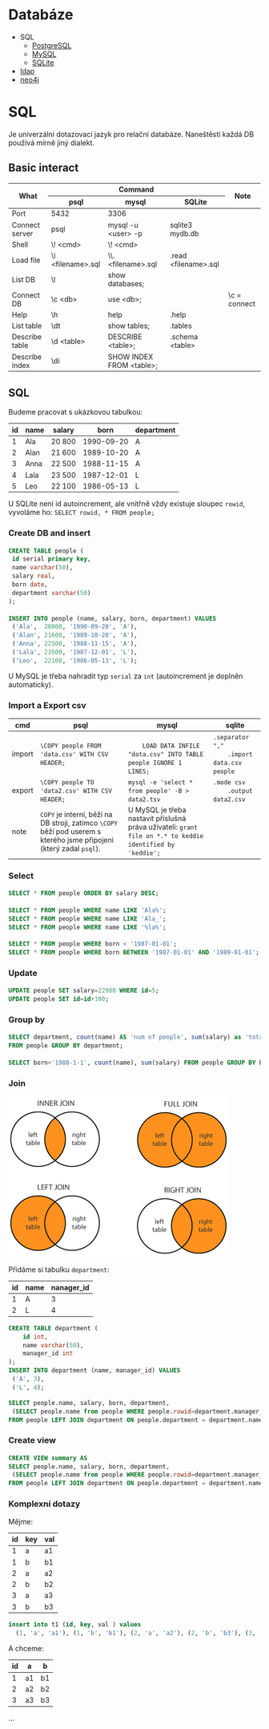 # Databáze

- SQL
  - [PostgreSQL](postgres.md)
  - [MySQL](mysql.md)
  - [SQLite](sqlite.md)
- [ldap](ldap/readme.md)
- [neo4j](neo4j/readme.md)

# SQL

Je univerzální dotazovací jazyk pro relační databáze. Naneštěstí každá DB používá mírně jiný dialekt.

## Basic interact

<table>
  <thead>
    <tr>
      <th rowspan=2>What</th>
      <th colspan=3>Command</th>
      <th rowspan=2>Note</th>
    </tr>
    <tr>
      <th>psql</th>
      <th>mysql</th>
      <th>SQLite</th>
    </tr>
  </thead>
  <tbody>
  <tr>
    <td>Port</td>
    <td>5432</td>
    <td>3306</td>
    <td />
    <td />
  </tr>
    <tr>
      <td>Connect server</td>
      <td>psql</td>
      <td>mysql -u &lt;user&gt; -p</td>
      <td>sqlite3 mydb.db</td>
      <td />
    </tr>
    <tr>
      <td>Shell</td>
      <td>\! &lt;cmd&gt;</td>
      <td>\! &lt;cmd&gt;</td>
      <td />
      <td />
    </tr>
    <tr>
      <td>Load file</td>
      <td>\i &lt;filename&gt;.sql</td>
      <td>\\. &lt;filename&gt;.sql</td>
      <td>.read &lt;filename&gt;.sql</td>
      <td />
    </tr>
    <tr>
      <td>List DB</td>
      <td>\l</td>
      <td>show databases;</td>
      <td />
      <td />
    </tr>
    <tr>
      <td>Connect DB</td>
      <td>\c &lt;db&gt;</td>
      <td>use &lt;db&gt;;</td>
      <td />
      <td>\c = connect</td>
    </tr>
    <tr>
      <td>Help</td>
      <td>\h</td>
      <td>help</td>
      <td>.help</td>
      <td></td>
    </tr>
    <tr>
      <td>List table</td>
      <td>\dt</td>
      <td>show tables;</td>
      <td>.tables</td>
      <td/>
    </tr>
    <tr>
      <td>Describe table</td>
      <td>\d &lt;table&gt;</td>
      <td>DESCRIBE &lt;table&gt;;</td>
      <td>.schema &lt;table&gt;</td>
      <td/>
    </tr>
    <tr>
      <td>Describe index</td>
      <td>\di</td>
      <td>SHOW INDEX FROM &lt;table&gt;;</td>
      <td/>
      <td/>
    </tr>
  </tbody>
</table>

## SQL

Budeme pracovat s ukázkovou tabulkou:

|id | name | salary | born       | department |
|---|------|--------|------------|------------|
| 1 | Ala  | 20 800 | 1990-09-20 | A          |
| 2 | Alan | 21 600 | 1989-10-20 | A          |
| 3 | Anna | 22 500 | 1988-11-15 | A          |
| 4 | Lala | 23 500 | 1987-12-01 | L          |
| 5 | Leo  | 22 100 | 1986-05-13 | L          |

U SQLite není id autoincrement, ale vnitřně vždy existuje sloupec `rowid`, vyvoláme ho: `SELECT rowid, * FROM people;`

### Create DB and insert

```sql
CREATE TABLE people (
 id serial primary key,
 name varchar(50),
 salary real,
 born date,
 department varchar(50)
);

INSERT INTO people (name, salary, born, department) VALUES
 ('Ala',  20800, '1990-09-20', 'A'),
 ('Alan', 21600, '1989-10-20', 'A'),
 ('Anna', 22500, '1988-11-15', 'A'),
 ('Lala', 23500, '1987-12-01', 'L'),
 ('Leo',  22100, '1986-05-13', 'L');
```

U MySQL je třeba nahradit typ `serial` za `int` (autoincrement je doplněn automaticky).

### Import a Export csv

<table>
  <thead>
    <tr>
      <th>cmd</th><th>psql</th><th>mysql</th><th>sqlite</th>
    </tr>
  </thead>
  <tr>
    <td>import</td>
    <td><code>\COPY people FROM 'data.csv' WITH CSV HEADER;</code></td>
    <td><code>
    LOAD DATA INFILE "data.csv" INTO TABLE people IGNORE 1 LINES;</code></td>
    <td><code>.separator ","
    .import data.csv people</code></td>
  </tr>
  <tr>
    <td>export</td>
    <td><code>\COPY people TO 'data2.csv' WITH CSV HEADER;</code></td>
    <td><code>mysql -e 'select * from people' -B > data2.tsv</code></td>
    <td><code>.mode csv
    .output data2.csv</code></td>
  </tr>
  <tr>
    <td>note</td>
    <td>
    <code>COPY</code> je interní, běží na DB stroji, zatímco <code>\COPY</code> běží pod userem s kterého jsme připojeni (který zadal <code>psql</code>).
    </td>
    <td>
    U MySQL je třeba nastavit příslušná práva uživateli: <code>grant file on *.* to keddie identified by 'keddie';</code>
    </td>
    <td />
  </tr>
</table>

### Select

```sql
SELECT * FROM people ORDER BY salary DESC;

SELECT * FROM people WHERE name LIKE 'Ala%';
SELECT * FROM people WHERE name LIKE 'Ala_';
SELECT * FROM people WHERE name LIKE '%la%';

SELECT * FROM people WHERE born < '1987-01-01';
SELECT * FROM people WHERE born BETWEEN '1987-01-01' AND '1989-01-01';
```

### Update

```sql
UPDATE people SET salary=22900 WHERE id=5;
UPDATE people SET id=id+100;
```

### Group by

```sql
SELECT department, count(name) AS 'num of people', sum(salary) as 'total salary'
FROM people GROUP BY department;

SELECT born<'1988-1-1', count(name), sum(salary) FROM people GROUP BY born<'1988-1-1';
```

### Join

![](sql-joins.png)


Přidáme si tabulku `department`:

| id | name | nanager_id |
|----|------|------------|
|  1 | A    | 3          |
|  2 | L    | 4          |

```sql
CREATE TABLE department (
	id int,
	name varchar(50),
	manager_id int
);
INSERT INTO department (name, manager_id) VALUES
 ('A', 3),
 ('L', 4);
```

```sql
SELECT people.name, salary, born, department,
 (SELECT people.name from people WHERE people.rowid=department.manager_id) AS Manager
FROM people LEFT JOIN department ON people.department = department.name;
```
### Create view

```sql
CREATE VIEW summary AS
SELECT people.name, salary, born, department,
 (SELECT people.name from people WHERE people.rowid=department.manager_id) AS Manager
FROM people LEFT JOIN department ON people.department = department.name;
```

### Komplexní dotazy

Mějme:

| id | key | val |
|----|-----|-----|
|  1 | a   | a1  |
|  1 | b   | b1  |
|  2 | a   | a2  |
|  2 | b   | b2  |
|  3 | a   | a3  |
|  3 | b   | b3  |

```sql
insert into t1 (id, key, val ) values
  (1, 'a', 'a1'), (1, 'b', 'b1'), (2, 'a', 'a2'), (2, 'b', 'b3'), (3, 'a', 'a3'), (3, 'b', 'b3');
```

A chceme:

| id | a | b |
|----|---|---|
|  1 | a1| b1|
|  2 | a2| b2|
|  3 | a3| b3|

...

